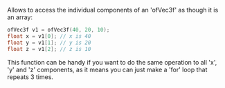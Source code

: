 Allows to access the individual components of an 'ofVec3f' as though it is an array:

```cpp
ofVec3f v1 = ofVec3f(40, 20, 10);
float x = v1[0]; // x is 40
float y = v1[1]; // y is 20
float z = v1[2]; // z is 10
```

This function can be handy if you want to do the same operation to all 'x', 'y' and 'z' components, as it means you can just make a 'for' loop that repeats 3 times.
